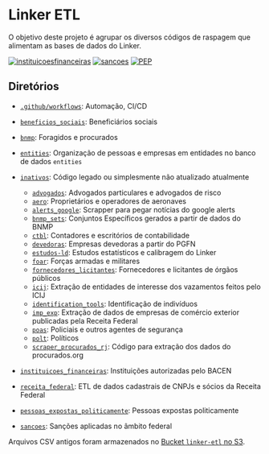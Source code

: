# Linker ETL

O objetivo deste projeto é agrupar os diversos códigos de raspagem que alimentam as bases de dados do Linker.

[![instituicoesfinanceiras](https://github.com/aetostech/linker-etl/actions/workflows/instituicoesfinanceiras.yml/badge.svg)](https://github.com/aetostech/linker-etl/actions/workflows/instituicoesfinanceiras.yml)
[![sancoes](https://github.com/aetostech/linker-etl/actions/workflows/sancoes.yml/badge.svg)](https://github.com/aetostech/linker-etl/actions/workflows/sancoes.yml)
[![PEP](https://github.com/aetostech/linker-etl/actions/workflows/pep.yml/badge.svg)](https://github.com/aetostech/linker-etl/actions/workflows/pep.yml)

## Diretórios

- [`.github/workflows`](.github/workflows/README.md): Automação, CI/CD

- [`beneficios_sociais`](beneficios_sociais/README.md): Beneficiários sociais
- [`bnmp`](bnmp/README.md): Foragidos e procurados
- [`entities`](entities/README.md): Organização de pessoas e empresas em entidades no banco de dados `entities`
- [`inativos`](inativos/README.md): Código legado ou simplesmente não atualizado atualmente
  - [`advogados`](advogados/README.md): Advogados particulares e advogados de risco
  - [`aero`](aero/README.md): Proprietários e operadores de aeronaves
  - [`alerts_google`](alerts_google/README.md): Scrapper para pegar notícias do google alerts
  - [`bnmp_sets`](bnmp_sets/README.md): Conjuntos Específicos gerados a partir de dados do BNMP
  - [`ctbl`](ctbl/README.md): Contadores e escritórios de contabilidade
  - [`devedoras`](devedoras/README.md): Empresas devedoras a partir do PGFN
  - [`estudos-ld`](estudos-ld/README.md): Estudos estatísticos e calibragem do Linker
  - [`foar`](foar/README.md): Forças armadas e militares
  - [`fornecedores_licitantes`](fornecedores_licitantes/README.md): Fornecedores e licitantes de órgãos públicos
  - [`icij`](icij/README.md): Extração de entidades de interesse dos vazamentos feitos pelo ICIJ
  - [`identification_tools`](identification_tools/README.md): Identificação de indivíduos
  - [`imp_exp`](imp_exp/README.md): Extração de dados de empresas de comércio exterior publicadas pela Receita Federal
  - [`poas`](poas/README.md):  Policiais e outros agentes de segurança
  - [`polt`](polt//README.md):  Políticos
  - [`scraper_procurados_rj`](scraper_procurados_rj/README.md):  Código para extração dos dados do procurados.org
- [`instituicoes_financeiras`](instituicoes_financeiras/README.md): Instituições autorizadas pelo BACEN
- [`receita_federal`](receita_federal/README.md): ETL de dados cadastrais de CNPJs e sócios da Receita Federal
- [`pessoas_expostas_politicamente`](pessoas_expostas_politicamente/README.md): Pessoas expostas politicamente
- [`sancoes`](sancoes): Sanções aplicadas no âmbito federal

Arquivos CSV antigos foram armazenados no [Bucket `linker-etl` no S3](https://s3.console.aws.amazon.com/s3/buckets/linker-etl?prefix=git/&region=us-east-1).